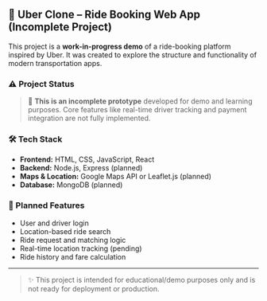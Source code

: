 ## 🚗 Uber Clone – Ride Booking Web App (Incomplete Project)

This project is a **work-in-progress demo** of a ride-booking platform inspired by Uber. It was created to explore the structure and functionality of modern transportation apps.

### ⚠️ Project Status
> 🚧 **This is an incomplete prototype** developed for demo and learning purposes. Core features like real-time driver tracking and payment integration are not fully implemented.

### 🛠️ Tech Stack
- **Frontend:** HTML, CSS, JavaScript, React
- **Backend:** Node.js, Express (planned)
- **Maps & Location:** Google Maps API or Leaflet.js (planned)
- **Database:** MongoDB (planned)

### 🎯 Planned Features
- User and driver login
- Location-based ride search
- Ride request and matching logic
- Real-time location tracking (pending)
- Ride history and fare calculation

---

> ✨ This project is intended for educational/demo purposes only and is not ready for deployment or production.
